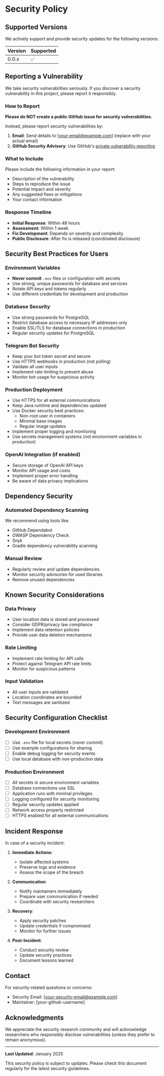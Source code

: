# Security Policy

## Supported Versions

We actively support and provide security updates for the following versions:

| Version | Supported          |
| ------- | ------------------ |
| 0.0.x   | :white_check_mark: |

## Reporting a Vulnerability

We take security vulnerabilities seriously. If you discover a security vulnerability in this project, please report it responsibly.

### How to Report

**Please do NOT create a public GitHub issue for security vulnerabilities.**

Instead, please report security vulnerabilities by:

1. **Email**: Send details to [your-email@example.com] (replace with your actual email)
2. **GitHub Security Advisory**: Use GitHub's [private vulnerability reporting](https://github.com/your-username/uv-index-tg-bot/security/advisories/new)

### What to Include

Please include the following information in your report:

- Description of the vulnerability
- Steps to reproduce the issue
- Potential impact and severity
- Any suggested fixes or mitigations
- Your contact information

### Response Timeline

- **Initial Response**: Within 48 hours
- **Assessment**: Within 1 week
- **Fix Development**: Depends on severity and complexity
- **Public Disclosure**: After fix is released (coordinated disclosure)

## Security Best Practices for Users

### Environment Variables
- **Never commit** `.env` files or configuration with secrets
- Use strong, unique passwords for database and services
- Rotate API keys and tokens regularly
- Use different credentials for development and production

### Database Security
- Use strong passwords for PostgreSQL
- Restrict database access to necessary IP addresses only
- Enable SSL/TLS for database connections in production
- Regular security updates for PostgreSQL

### Telegram Bot Security
- Keep your bot token secret and secure
- Use HTTPS webhooks in production (not polling)
- Validate all user inputs
- Implement rate limiting to prevent abuse
- Monitor bot usage for suspicious activity

### Production Deployment
- Use HTTPS for all external communications
- Keep Java runtime and dependencies updated
- Use Docker security best practices:
  - Non-root user in containers
  - Minimal base images
  - Regular image updates
- Implement proper logging and monitoring
- Use secrets management systems (not environment variables in production)

### OpenAI Integration (if enabled)
- Secure storage of OpenAI API keys
- Monitor API usage and costs
- Implement proper error handling
- Be aware of data privacy implications

## Dependency Security

### Automated Dependency Scanning
We recommend using tools like:
- GitHub Dependabot
- OWASP Dependency Check
- Snyk
- Gradle dependency vulnerability scanning

### Manual Review
- Regularly review and update dependencies
- Monitor security advisories for used libraries
- Remove unused dependencies

## Known Security Considerations

### Data Privacy
- User location data is stored and processed
- Consider GDPR/privacy law compliance
- Implement data retention policies
- Provide user data deletion mechanisms

### Rate Limiting
- Implement rate limiting for API calls
- Protect against Telegram API rate limits
- Monitor for suspicious patterns

### Input Validation
- All user inputs are validated
- Location coordinates are bounded
- Text messages are sanitized

## Security Configuration Checklist

### Development Environment
- [ ] Use `.env` file for local secrets (never commit)
- [ ] Use example configurations for sharing
- [ ] Enable debug logging for security events
- [ ] Use local database with non-production data

### Production Environment
- [ ] All secrets in secure environment variables
- [ ] Database connections use SSL
- [ ] Application runs with minimal privileges
- [ ] Logging configured for security monitoring
- [ ] Regular security updates applied
- [ ] Network access properly restricted
- [ ] HTTPS enabled for all external communications

## Incident Response

In case of a security incident:

1. **Immediate Actions**:
   - Isolate affected systems
   - Preserve logs and evidence
   - Assess the scope of the breach

2. **Communication**:
   - Notify maintainers immediately
   - Prepare user communication if needed
   - Coordinate with security researchers

3. **Recovery**:
   - Apply security patches
   - Update credentials if compromised
   - Monitor for further issues

4. **Post-Incident**:
   - Conduct security review
   - Update security practices
   - Document lessons learned

## Contact

For security-related questions or concerns:
- Security Email: [your-security-email@example.com]
- Maintainer: [your-github-username]

## Acknowledgments

We appreciate the security research community and will acknowledge researchers who responsibly disclose vulnerabilities (unless they prefer to remain anonymous).

---

**Last Updated**: January 2025

This security policy is subject to updates. Please check this document regularly for the latest security guidelines.